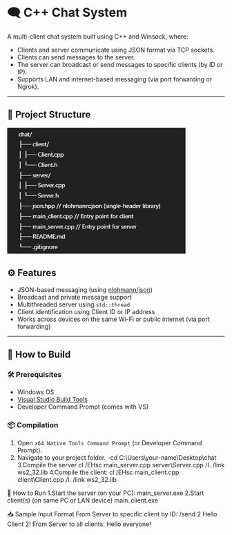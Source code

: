 # 🗨️ C++ Chat System

A multi-client chat system built using C++ and Winsock, where:

- Clients and server communicate using JSON format via TCP sockets.
- Clients can send messages to the server.
- The server can broadcast or send messages to specific clients (by ID or IP).
- Supports LAN and internet-based messaging (via port forwarding or Ngrok).

---

## 📁 Project Structure
![alt text](image.png)

## ⚙️ Features

- JSON-based messaging (using [nlohmann/json](https://github.com/nlohmann/json))
- Broadcast and private message support
- Multithreaded server using `std::thread`
- Client identification using Client ID or IP address
- Works across devices on the same Wi-Fi or public internet (via port forwarding)

---

## 🚀 How to Build

### 🛠 Prerequisites

- Windows OS
- [Visual Studio Build Tools](https://visualstudio.microsoft.com/visual-cpp-build-tools/)
- Developer Command Prompt (comes with VS)

### 📦 Compilation

1. Open `x64 Native Tools Command Prompt` (or Developer Command Prompt).
2. Navigate to your project folder.
  -cd C:\Users\your-name\Desktop\chat
3.Compile the server
   cl /EHsc main_server.cpp server\Server.cpp /I. /link ws2_32.lib
4.Compile the client:
   cl /EHsc main_client.cpp client\Client.cpp /I. /link ws2_32.lib

📡 How to Run
1.Start the server (on your PC):
  main_server.exe
2.Start client(s) (on same PC or LAN device)
  main_client.exe

📥 Sample Input Format
From Server to specific client by ID:
      /send 2 Hello Client 2!
From Server to all clients:
      Hello everyone!



